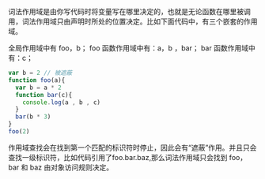 词法作用域是由你写代码时将变量写在哪里决定的，也就是无论函数在哪里被调用，词法作用域只由声明时所处的位置决定。比如下面代码中，有三个嵌套的作用域。

全局作用域中有 foo，b；
foo 函数作用域中有：a，b ，bar；
bar 函数作用域中有：c；

```JavaScript
var b = 2 // 被遮蔽
function foo(a){
  var b = a * 2
  function bar(c){
    console.log(a , b , c)
  }
  bar(b * 3)
}
foo(2)
```

作用域查找会在找到第一个匹配的标识符时停止，因此会有“遮蔽”作用。并且只会查找一级标识符，比如代码引用了foo.bar.baz,那么词法作用域只会找到 foo，bar 和 baz 由对象访问规则决定。